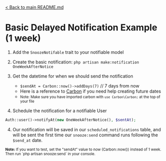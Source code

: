[< Back to main README.md](https://github.com/thomasjohnkane/snooze)
# Basic Delayed Notification Example (1 week)

1. Add the `SnoozeNotifable` trait to your notifiable model
2. Create the basic notification: `php artisan make:notification OneWeekAfterNotice`
3. Get the datetime for when we should send the notification
    * `$sendAt = Carbon::now()->addDays(7)` // 7 days from now
    * Here is a reference to [Carbon][1] if you need help creating future dates
    * <small>Note: Make sure you have imported carbon with `use Carbon\Carbon;` at the top of your file</small>

4. Schedule the notification for a notifiable User
```php
Auth::user()->notifyAt(new OneWeekAfterNotice(), $sentAt);
```

4. Our notification will be saved in our `scheduled_notifications` table, and will be sent the first time our `snooze:send` command runs following the `$send_at` date.

<small>
    <b>Note:</b> 
    If you want to test, set the "sendAt" value to  now (Carbon::now()) instead of 1 week. Then run `php artisan snooze:send` in your console.
</small>

[1]: https://carbon.nesbot.com/docs/ "Carbon"
